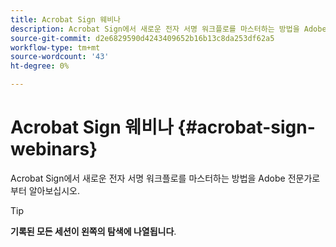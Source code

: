 ```yaml
---
title: Acrobat Sign 웨비나
description: Acrobat Sign에서 새로운 전자 서명 워크플로를 마스터하는 방법을 Adobe 전문가로부터 알아보십시오.
source-git-commit: d2e6829590d4243409652b16b13c8da253df62a5
workflow-type: tm+mt
source-wordcount: '43'
ht-degree: 0%

---
```


# Acrobat Sign 웨비나 {#acrobat-sign-webinars}

Acrobat Sign에서 새로운 전자 서명 워크플로를 마스터하는 방법을 Adobe 전문가로부터 알아보십시오.

>[!TIP]
>
>**기록된 모든 세션이 왼쪽의 탐색에 나열됩니다**.
